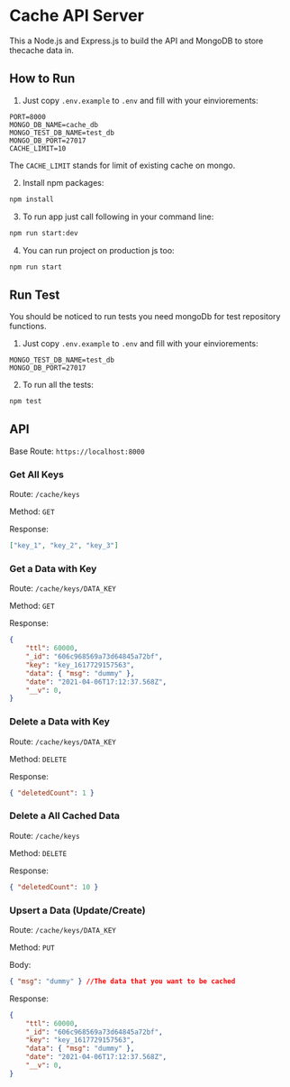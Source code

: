 # Cache API Server

This a Node.js and Express.js to build the API and MongoDB to store thecache data in.

## How to Run

1. Just copy `.env.example` to `.env` and fill with your einviorements:

```
PORT=8000
MONGO_DB_NAME=cache_db
MONGO_TEST_DB_NAME=test_db
MONGO_DB_PORT=27017
CACHE_LIMIT=10
```

The `CACHE_LIMIT` stands for limit of existing cache on mongo.

2. Install npm packages:

```bash
npm install
```

3. To run app just call following in your command line:

```bash
npm run start:dev
```

4. You can run project on production js too:

```bash
npm run start
```

## Run Test

You should be noticed to run tests you need mongoDb for test repository functions.

1. Just copy `.env.example` to `.env` and fill with your einviorements:

```
MONGO_TEST_DB_NAME=test_db
MONGO_DB_PORT=27017
```

2. To run all the tests:

```bash
npm test
```

## API

Base Route: `https://localhost:8000`
### Get All Keys

Route: `/cache/keys`

Method: `GET`

Response:
```json
["key_1", "key_2", "key_3"]
```

### Get a Data with Key

Route: `/cache/keys/DATA_KEY`

Method: `GET`

Response:
```json
{
    "ttl": 60000,
    "_id": "606c968569a73d64845a72bf",
    "key": "key_1617729157563",
    "data": { "msg": "dummy" },
    "date": "2021-04-06T17:12:37.568Z",
    "__v": 0,
}
```

### Delete a Data with Key

Route: `/cache/keys/DATA_KEY`

Method: `DELETE`

Response:
```json
{ "deletedCount": 1 }
```

### Delete a All Cached Data

Route: `/cache/keys`

Method: `DELETE`

Response:
```json
{ "deletedCount": 10 }
```

### Upsert a Data (Update/Create)

Route: `/cache/keys/DATA_KEY`

Method: `PUT`

Body:
```json
{ "msg": "dummy" } //The data that you want to be cached
```

Response:
```json
{
    "ttl": 60000,
    "_id": "606c968569a73d64845a72bf",
    "key": "key_1617729157563",
    "data": { "msg": "dummy" },
    "date": "2021-04-06T17:12:37.568Z",
    "__v": 0,
}
```
